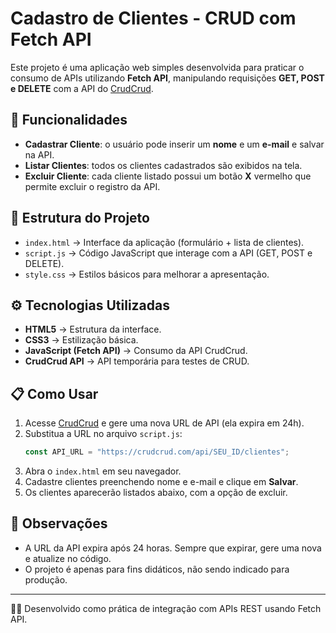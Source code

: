 
# Cadastro de Clientes - CRUD com Fetch API

Este projeto é uma aplicação web simples desenvolvida para praticar o consumo de APIs utilizando **Fetch API**, manipulando requisições **GET, POST e DELETE** com a API do [CrudCrud](https://crudcrud.com/).

## 🚀 Funcionalidades
- **Cadastrar Cliente**: o usuário pode inserir um **nome** e um **e-mail** e salvar na API.
- **Listar Clientes**: todos os clientes cadastrados são exibidos na tela.
- **Excluir Cliente**: cada cliente listado possui um botão **X** vermelho que permite excluir o registro da API.

## 📂 Estrutura do Projeto
- `index.html` → Interface da aplicação (formulário + lista de clientes).
- `script.js` → Código JavaScript que interage com a API (GET, POST e DELETE).
- `style.css` → Estilos básicos para melhorar a apresentação.

## ⚙️ Tecnologias Utilizadas
- **HTML5** → Estrutura da interface.
- **CSS3** → Estilização básica.
- **JavaScript (Fetch API)** → Consumo da API CrudCrud.
- **CrudCrud API** → API temporária para testes de CRUD.

## 📋 Como Usar
1. Acesse [CrudCrud](https://crudcrud.com/) e gere uma nova URL de API (ela expira em 24h).
2. Substitua a URL no arquivo `script.js`:
   ```js
   const API_URL = "https://crudcrud.com/api/SEU_ID/clientes";
   ```
3. Abra o `index.html` em seu navegador.
4. Cadastre clientes preenchendo nome e e-mail e clique em **Salvar**.
5. Os clientes aparecerão listados abaixo, com a opção de excluir.

## 📝 Observações
- A URL da API expira após 24 horas. Sempre que expirar, gere uma nova e atualize no código.
- O projeto é apenas para fins didáticos, não sendo indicado para produção.

---
👨‍💻 Desenvolvido como prática de integração com APIs REST usando Fetch API.
